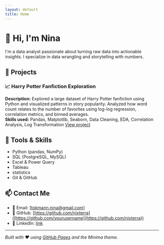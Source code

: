 ```yaml
---
layout: default
title: Home
---
```


# 👋 Hi, I'm Nina

I'm a data analyst passionate about turning raw data into actionable insights. I specialize in data wrangling and storytelling with numbers.

## 🧠 Projects

### 📈 Harry Potter Fanfiction Exploration  
**Description:** Explored a large dataset of Harry Potter fanfiction using Python and visualized patterns in story popularity. Analyzed how word count relates to the number of favorites using log-log regression, correlation metrics, and binned averages.  
**Skills used:** Pandas, Matplotlib, Seaborn, Data Cleaning, EDA, Correlation Analysis, Log Transformation
[View project](https://www.kaggle.com/code/niquienlit/harry-potter-fanfiction-and-pandas)


## 💼 Tools & Skills

- Python (pandas, NumPy)
- SQL (PostgreSQL, MySQL)
- Excel & Power Query
- Tableau
- statistics
- Git & GitHub

## 📫 Contact Me

- 📧 Email: [tokmann.nina@gmail.com]
- 🧠 GitHub: [https://github.com/nixterra]([https://github.com/yourusername](https://github.com/nixterra))
- 💼 LinkedIn: [link](https://www.linkedin.com/in/nina-tkmnn/)


---

*Built with ❤️ using [GitHub Pages](https://pages.github.com/) and the Minima theme.*
